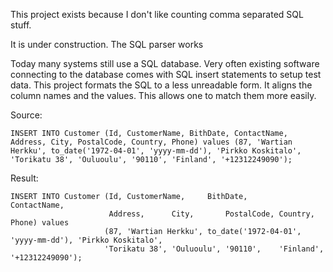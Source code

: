 This project exists because I don't like counting comma separated SQL stuff.

It is under construction. The SQL parser works

Today many systems still use a SQL database. Very often existing software connecting to the database comes with SQL insert statements to setup test data. This project formats the SQL to a less unreadable form. It aligns the column names and the values. This allows one to match them more easily.

Source:

    INSERT INTO Customer (Id, CustomerName, BithDate, ContactName, Address, City, PostalCode, Country, Phone) values (87, 'Wartian Herkku', to_date('1972-04-01', 'yyyy-mm-dd'), 'Pirkko Koskitalo', 'Torikatu 38', 'Ouluoulu', '90110', 'Finland', '+12312249090');

Result:

    INSERT INTO Customer (Id, CustomerName,     BithDate,                            ContactName,
                          Address,      City,       PostalCode, Country,   Phone) values 
                         (87, 'Wartian Herkku', to_date('1972-04-01', 'yyyy-mm-dd'), 'Pirkko Koskitalo',
                         'Torikatu 38', 'Ouluoulu', '90110',    'Finland', '+12312249090');
